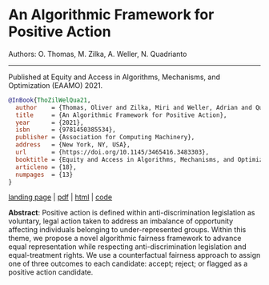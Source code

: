 # An Algorithmic Framework for Positive Action

Authors: O. Thomas, M. Zilka, A. Weller, N. Quadrianto

---

Published at Equity and Access in Algorithms, Mechanisms, and Optimization (EAAMO) 2021.

```bibtex
@InBook{ThoZilWelQua21,
  author    = {Thomas, Oliver and Zilka, Miri and Weller, Adrian and Quadrianto, Novi},
  title     = {An Algorithmic Framework for Positive Action},
  year      = {2021},
  isbn      = {9781450385534},
  publisher = {Association for Computing Machinery},
  address   = {New York, NY, USA},
  url       = {https://doi.org/10.1145/3465416.3483303},
  booktitle = {Equity and Access in Algorithms, Mechanisms, and Optimization},
  articleno = {18},
  numpages  = {13}
}
```

[landing page](https://dl.acm.org/doi/10.1145/3465416.3483303)
| [pdf](https://dl.acm.org/doi/pdf/10.1145/3465416.3483303)
| [html](https://dl.acm.org/doi/fullHtml/10.1145/3465416.34833034)
| [code](https://github.com/predictive-analytics-lab/positive-action-framework)


**Abstract**: Positive action is defined within anti-discrimination legislation as voluntary, legal action taken to address an imbalance of opportunity affecting individuals belonging to under-represented groups. 
Within this theme, we propose a novel algorithmic fairness framework to advance equal representation while respecting anti-discrimination legislation and equal-treatment rights. 
We use a counterfactual fairness approach to assign one of three outcomes to each candidate: accept; reject; or flagged as a positive action candidate.


